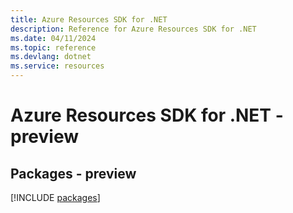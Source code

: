 ```yaml
---
title: Azure Resources SDK for .NET
description: Reference for Azure Resources SDK for .NET
ms.date: 04/11/2024
ms.topic: reference
ms.devlang: dotnet
ms.service: resources
---
```

# Azure Resources SDK for .NET - preview
## Packages - preview
[!INCLUDE [packages](resources-index.md)]
